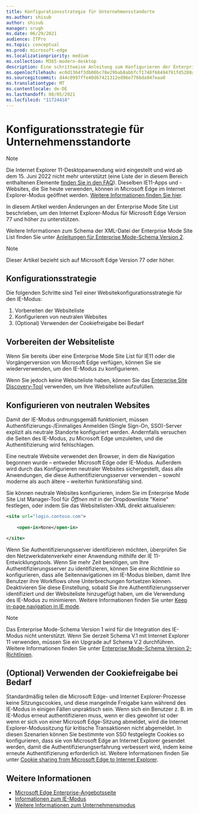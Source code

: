```yaml
---
title: Konfigurationsstrategie für Unternehmensstandorte
ms.author: shisub
author: shisub
manager: srugh
ms.date: 06/29/2021
audience: ITPro
ms.topic: conceptual
ms.prod: microsoft-edge
ms.localizationpriority: medium
ms.collection: M365-modern-desktop
description: Eine schrittweise Anleitung zum Konfigurieren der Enterprise Mode Site List für den Internet Explorer-Modus.
ms.openlocfilehash: ec0d1364f3db00bc78e29bab8abbfcf1748f68494791fd5288a435a8b1230018
ms.sourcegitcommit: d44c0997ffe40d67421312ed96e7766da947eaa0
ms.translationtype: MT
ms.contentlocale: de-DE
ms.lasthandoff: 08/05/2021
ms.locfileid: "11724418"
---
```

# <a name="enterprise-site-configuration-strategy"></a>Konfigurationsstrategie für Unternehmensstandorte

>[!Note]
> Die Internet Explorer 11-Desktopanwendung wird eingestellt und wird ab dem 15. Juni 2022 nicht mehr unterstützt (eine Liste der in diesem Bereich enthaltenen Elemente [finden Sie in den FAQ](https://techcommunity.microsoft.com/t5/windows-it-pro-blog/internet-explorer-11-desktop-app-retirement-faq/ba-p/2366549)). Dieselben IE11-Apps und -Websites, die Sie heute verwenden, können in Microsoft Edge im Internet Explorer-Modus geöffnet werden. [Weitere Informationen finden Sie hier](https://blogs.windows.com/windowsexperience/2021/05/19/the-future-of-internet-explorer-on-windows-10-is-in-microsoft-edge/).

In diesem Artikel werden Änderungen an der Enterprise Mode Site List beschrieben, um den Internet Explorer-Modus für Microsoft Edge Version 77 und höher zu unterstützen.

Weitere Informationen zum Schema der XML-Datei der Enterprise Mode Site List finden Sie unter [Anleitungen für Enterprise Mode-Schema Version 2](/internet-explorer/ie11-deploy-guide/enterprise-mode-schema-version-2-guidance).

> [!NOTE]
> Dieser Artikel bezieht sich auf Microsoft Edge Version 77 oder höher.
<!--
## Updated schema elements

The following table describes the \<open-in app\> element added to the v.2 of the Enterprise Mode schema:

| **Element** | **Description** |
| --- | --- |
| \<open-in app="**true**"\> | A child element that controls what browser is used for sites. This element is required for sites that need to **open in IE11**.|

**Example:**

``` xml
<site url="contoso.com">

  <open-in app="true">IE11</open-in>

</site>
```

The following table shows the possible values of the \<open-in\> element:

| **Value** | **Description** |
| --- | --- |
| **\<open-in\>IE11\</open-in\>** | Opens the site in IE mode or a full IE11 window. To enable IE mode, see [Configure IE mode policies](./edge-ie-mode-policies.md)|
| **\<open-in app="**true**"\>IE11\</open-in\>** | Opens the site in a full IE11 window |
| **\<open-in\>MSEdge\</open-in\>** | Opens the site in Microsoft Edge |
| **\<open-in\>None or not specified\</open-in\>** | Opens the site in the default browser or in the browser where the user navigated to the site. |
|**\<open-in\>Configurable\</open-in\>** | Allows the site to participate in IE mode engine determination. To learn more, see [Learn about Configurable sites in IE mode](edge-learnmore-configurable-sites-ie-mode.md).  |

>[!NOTE]
> The attribute app=**"true"** is only recognized when associated to _'open-in' IE11_. Adding it to the other 'open-in' elements won't change browser behavior.   -->

## <a name="configuration-strategy"></a>Konfigurationsstrategie

Die folgenden Schritte sind Teil einer Websitekonfigurationsstrategie für den IE-Modus:
1. Vorbereiten der Websiteliste
2. Konfigurieren von neutralen Websites
3. (Optional) Verwenden der Cookiefreigabe bei Bedarf

<!--
Step 1.  – if you don’t have one use Site Discovery Step-by-Step
Step 2 – Neutral sites + sticky mode
        Use more examples and explain sticky mode better
Step 3 – If that doesn’t cover your needs, then use Cookie sharing -->

## <a name="prepare-your-site-list"></a>Vorbereiten der Websiteliste

Wenn Sie bereits über eine Enterprise Mode Site List für IE11 oder die Vorgängerversion von Microsoft Edge verfügen, können Sie sie wiederverwenden, um den IE-Modus zu konfigurieren.

Wenn Sie jedoch keine Websiteliste haben, können Sie das [Enterprise Site Discovery-Tool](/deployedge/edge-ie-mode-site-discovery) verwenden, um Ihre Websiteliste aufzufüllen.

## <a name="configure-neutral-sites"></a>Konfigurieren von neutralen Websites

Damit der IE-Modus ordnungsgemäß funktioniert, müssen Authentifizierungs-/Einmaliges Anmelden (Single Sign-On, SSO)-Server explizit als neutrale Standorte konfiguriert werden. Andernfalls versuchen die Seiten des IE-Modus, zu Microsoft Edge umzuleiten, und die Authentifizierung wird fehlschlagen.

Eine neutrale Website verwendet den Browser, in dem die Navigation begonnen wurde – entweder Microsoft Edge oder IE-Modus. Außerdem wird durch das Konfigurieren neutraler Websites sichergestellt, dass alle Anwendungen, die diese Authentifizierungsserver verwenden – sowohl moderne als auch ältere – weiterhin funktionsfähig sind.

Sie können neutrale Websites konfigurieren, indem Sie im Enterprise Mode Site List Manager-Tool für *Öffnen mit* in der Dropdownliste "Keine" festlegen, oder indem Sie das Websitelisten-XML direkt aktualisieren:

``` xml
<site url="login.contoso.com">
   
    <open-in>None</open-in>

</site>
```

Wenn Sie Authentifizierungsserver identifizieren möchten, überprüfen Sie den Netzwerkdatenverkehr einer Anwendung mithilfe der IE 11-Entwicklungstools. Wenn Sie mehr Zeit benötigen, um Ihre Authentifizierungsserver zu identifizieren, können Sie eine Richtlinie so konfigurieren, dass alle Seitennavigationen im IE-Modus bleiben, damit Ihre Benutzer ihre Workflows ohne Unterbrechungen fortsetzen können. Deaktivieren Sie diese Einstellung, sobald Sie ihre Authentifizierungsserver identifiziert und der Websiteliste hinzugefügt haben, um die Verwendung des IE-Modus zu minimieren. Weitere Informationen finden Sie unter [Keep in-page navigation in IE mode](/deployedge/edge-learnmore-inpage-nav).

>[!NOTE]
   >Das Enterprise Mode-Schema Version 1 wird für die Integration des IE-Modus nicht unterstützt. Wenn Sie derzeit Schema V.1 mit Internet Explorer 11 verwenden, müssen Sie ein Upgrade auf Schema V.2 durchführen. Weitere Informationen finden Sie unter [Enterprise Mode-Schema Version 2-Richtlinien](/internet-explorer/ie11-deploy-guide/enterprise-mode-schema-version-2-guidance).

## <a name="optional-use-cookie-sharing-if-necessary"></a>(Optional) Verwenden der Cookiefreigabe bei Bedarf

Standardmäßig teilen die Microsoft Edge- und Internet Explorer-Prozesse keine Sitzungscookies, und diese mangelnde Freigabe kann während des IE-Modus in einigen Fällen unpraktisch sein. Wenn sich ein Benutzer z. B. im IE-Modus erneut authentifizieren muss, wenn er dies gewohnt ist oder wenn er sich von einer Microsoft Edge-Sitzung abmeldet, wird die Internet Explorer-Modussitzung für kritische Transaktionen nicht abgemeldet. In diesen Szenarien können Sie bestimmte von SSO festgelegte Cookies so konfigurieren, dass sie von Microsoft Edge an Internet Explorer gesendet werden, damit die Authentifizierungserfahrung verbessert wird, indem keine erneute Authentifizierung erforderlich ist. Weitere Informationen finden Sie unter [Cookie sharing from Microsoft Edge to Internet Explorer](/deployedge/edge-ie-mode-add-guidance-cookieshare).

## <a name="see-also"></a>Weitere Informationen

- [Microsoft Edge Enterprise-Angebotsseite](https://aka.ms/EdgeEnterprise)
- [Informationen zum IE-Modus](./edge-ie-mode.md)
- [Weitere Informationen zum Unternehmensmodus](/internet-explorer/ie11-deploy-guide/enterprise-mode-overview-for-ie11)

